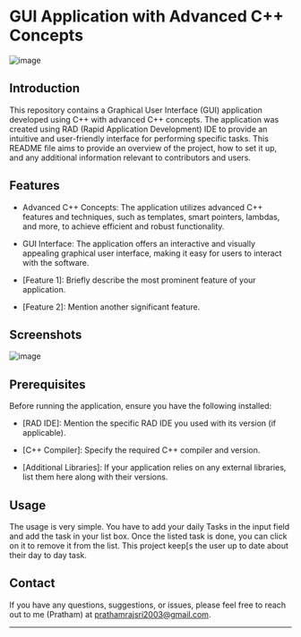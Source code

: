 # GUI Application with Advanced C++ Concepts

![image](https://github.com/noobcoder007-exe/Notes-Form/assets/117106015/f8d9a053-40b0-4de6-b917-275bfe8fdf0a)


## Introduction

This repository contains a Graphical User Interface (GUI) application developed using C++ with advanced C++ concepts. The application was created using RAD (Rapid Application Development) IDE to provide an intuitive and user-friendly interface for performing specific tasks. This README file aims to provide an overview of the project, how to set it up, and any additional information relevant to contributors and users.

## Features

- Advanced C++ Concepts: The application utilizes advanced C++ features and techniques, such as templates, smart pointers, lambdas, and more, to achieve efficient and robust functionality.

- GUI Interface: The application offers an interactive and visually appealing graphical user interface, making it easy for users to interact with the software.

- [Feature 1]: Briefly describe the most prominent feature of your application.

- [Feature 2]: Mention another significant feature.

## Screenshots
![image](https://github.com/noobcoder007-exe/Notes-Form/assets/117106015/f8d9a053-40b0-4de6-b917-275bfe8fdf0a)

## Prerequisites

Before running the application, ensure you have the following installed:

- [RAD IDE]: Mention the specific RAD IDE you used with its version (if applicable).

- [C++ Compiler]: Specify the required C++ compiler and version.

- [Additional Libraries]: If your application relies on any external libraries, list them here along with their versions.



## Usage
The usage is very simple. You have to add your daily Tasks in the input field and add the task in your list box.
Once the listed task is done, you can click on it to remove it from the list. This project keep[s the user up to date about their day to day task.

## Contact

If you have any questions, suggestions, or issues, please feel free to reach out to me (Pratham) at prathamrajsri2003@gmail.com.

---

